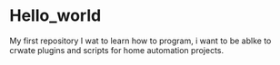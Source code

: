 # Hello_world
My first repository
I wat to learn how to program, i want to be ablke to crwate plugins and scripts for home automation projects.

